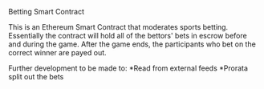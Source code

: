 Betting Smart Contract

This is an Ethereum Smart Contract that moderates sports betting. Essentially the contract will hold all of the bettors' bets in escrow before and during the game. After the game ends, the participants who bet on the correct winner are payed out. 

Further development to be made to:
*Read from external feeds
*Prorata split out the bets
